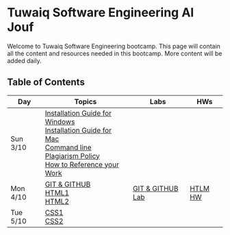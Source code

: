 # Tuwaiq Software Engineering Al Jouf
Welcome to Tuwaiq Software Engineering bootcamp.
This page will contain all the content and resources needed in this bootcamp. More content will be added daily.

## Table of Contents

| Day         | Topics      | Labs        | HWs |
| ----------- | ----------- | ----------- | --- |
| Sun 3/10    | [Installation Guide for Windows](https://github.com/Tuwaiq-SE-Jouf/Student-Content/blob/main/slides/week1/Windows%20Installation%20Guide.pdf) <br> [Installation Guide for Mac](https://github.com/Tuwaiq-SE-Jouf/Student-Content/blob/main/slides/week1/Mac%20Installation%20Guide.pdf) <br> [Command line](https://github.com/Tuwaiq-SE-Riyadh/students-content/blob/main/slides/week1/Command_Line.pdf) <br> [Plagiarism Policy](https://www.dropbox.com/sh/e533hpeddk382u5/AACsj8gievyt1rP4NXrkkCiOa/Certified%20Full%20Stack%20Web%20Developer%20Bootcamp/Level%201%3A%20Web%20Development%20Essentials/Task%201/Additional%20reading/Additional%20Reading%20-%20Plagiarism%20Policy.pdf?dl=0) <br> [How to Reference your Work](https://www.dropbox.com/sh/e533hpeddk382u5/AABOgllceZsIrrcd-plSMulna/Certified%20Full%20Stack%20Web%20Developer%20Bootcamp/Level%201%3A%20Web%20Development%20Essentials/Task%201/Additional%20reading/How%20to%20Reference%20your%20Work.pdf?dl=0)
| Mon 4/10    | [GIT & GITHUB](https://github.com/Tuwaiq-SE-Jouf/Student-Content/blob/main/slides/week1/intro_to_git.pdf) <br> [HTML1](https://github.com/Tuwaiq-SE-Jouf/Student-Content/blob/main/slides/week1/HTML1.pdf) <br> [HTML2](https://github.com/Tuwaiq-SE-Jouf/Student-Content/blob/main/slides/week1/HTML2.pdf)  | [GIT & GITHUB Lab](https://github.com/Tuwaiq-SE-Jouf/week01_day02_gitGithub) | [HTLM HW](https://github.com/Tuwaiq-SE-Jouf/week01_day02_HTML)|
| Tue 5/10    | [CSS1](https://github.com/Tuwaiq-SE-Jouf/Student-Content/blob/main/slides/week1/CSS1.pdf) <br> [CSS2](https://github.com/Tuwaiq-SE-Jouf/Student-Content/blob/main/slides/week1/CSS2.pdf)
